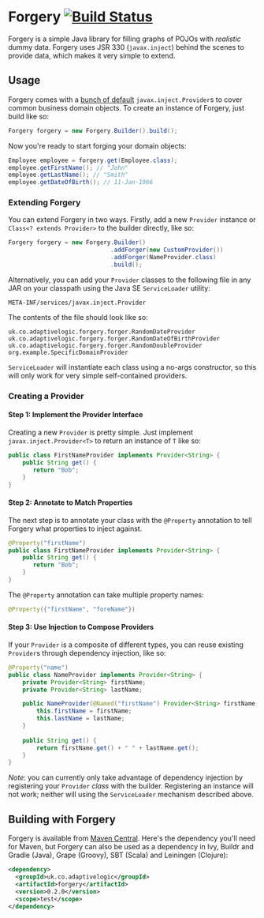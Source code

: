 # Forgery [![Build Status](https://travis-ci.org/seize-the-dave/forgery.svg?branch=master)](https://travis-ci.org/adaptive-logic/forgery)

Forgery is a simple Java library for filling graphs of POJOs with _realistic_ dummy data.  Forgery uses JSR 330 (`javax.inject`) behind the scenes to provide data, which makes it very simple to extend.

## Usage

Forgery comes with a [bunch of default](src/main/resources/META-INF/services/javax.inject.Provider) `javax.inject.Provider`s to cover common business domain objects.  To create an instance of Forgery, just build like so:

```java
Forgery forgery = new Forgery.Builder().build();
```

Now you're ready to start forging your domain objects:

```java
Employee employee = forgery.get(Employee.class);
employee.getFirstName(); // "John"
employee.getLastName(); // "Smith"
employee.getDateOfBirth(); // 11-Jan-1966
```

### Extending Forgery

You can extend Forgery in two ways.  Firstly, add a new `Provider` instance or `Class<? extends Provider>` to the builder directly, like so:

```java
Forgery forgery = new Forgery.Builder()
                             .addForger(new CustomProvider())
                             .addForger(NameProvider.class)
                             .build();
```

Alternatively, you can add your `Provider` classes to the following file in any JAR on your classpath using the Java SE `ServiceLoader` utility:

```
META-INF/services/javax.inject.Provider
```

The contents of the file should look like so:

```
uk.co.adaptivelogic.forgery.forger.RandomDateProvider
uk.co.adaptivelogic.forgery.forger.RandomDateOfBirthProvider
uk.co.adaptivelogic.forgery.forger.RandomDoubleProvider
org.example.SpecificDomainProvider
```

`ServiceLoader` will instantiate each class using a no-args constructor, so this will only work for very simple self-contained providers.

### Creating a Provider

#### Step 1: Implement the Provider Interface

Creating a new `Provider` is pretty simple.  Just implement `javax.inject.Provider<T>` to return an instance of `T` like so:

```java
public class FirstNameProvider implements Provider<String> {
    public String get() {
       return "Bob";
    }
}
```

#### Step 2: Annotate to Match Properties

The next step is to annotate your class with the `@Property` annotation to tell Forgery what properties to inject against.

```java
@Property("firstName")
public class FirstNameProvider implements Provider<String> {
    public String get() {
       return "Bob";
    }
}
```

The `@Property` annotation can take multiple property names:

```java
@Property({"firstName", "foreName"})
```

#### Step 3: Use Injection to Compose Providers

If your `Provider` is a composite of different types, you can reuse existing `Provider`s through dependency injection, like so:

```java
@Property("name")
public class NameProvider implements Provider<String> {
    private Provider<String> firstName;
    private Provider<String> lastName;

    public NameProvider(@Named("firstName") Provider<String> firstName, @Named("lastName") Provider<String> lastName) {
        this.firstName = firstName;
        this.lastName = lastName;
    }
    
    public String get() {
        return firstName.get() + " " + lastName.get();
    }
}
```

*Note*: you can currently only take advantage of dependency injection by registering your `Provider` *class* with the builder.  Registering an instance will not work; neither will using the `ServiceLoader` mechanism described above.

## Building with Forgery

Forgery is available from [Maven Central](http://search.maven.org/#search%7Cgav%7C1%7Cg%3A%22uk.co.adaptivelogic%22%20AND%20a%3A%22forgery%22).  Here's the dependency you'll need for Maven, but Forgery can also be used as a dependency in Ivy, Buildr and Gradle (Java), Grape (Groovy), SBT (Scala) and Leiningen (Clojure):

```xml
<dependency>
  <groupId>uk.co.adaptivelogic</groupId>
  <artifactId>forgery</artifactId>
  <version>0.2.0</version>
  <scope>test</scope>
</dependency>
```
